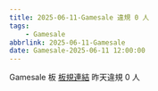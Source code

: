 ```yaml
---
title: 2025-06-11-Gamesale 違規 0 人
tags:
    - Gamesale
abbrlink: 2025-06-11-Gamesale
date: Gamesale-2025-06-11 12:00:00
---
```

Gamesale 板 [板規連結](https://www.ptt.cc/bbs/Gossiping/M.1637425085.A.07D.html)
昨天違規 0 人
